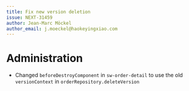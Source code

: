 ```yaml
---
title: Fix new version deletion
issue: NEXT-31459
author: Jean-Marc Möckel
author_email: j.moeckel@haokeyingxiao.com
---
```

# Administration
* Changed `beforeDestroyComponent` in `sw-order-detail` to use the old `versionContext` in `orderRepository.deleteVersion`
